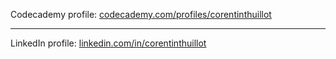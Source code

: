 Codecademy profile: <a href="https://codecademy.com/profiles/corentinthuillot"> codecademy.com/profiles/corentinthuillot <a/>

<hr>

LinkedIn profile: <a href="https://linkedin.com/in/corentinthuillot"> linkedin.com/in/corentinthuillot <a/>
